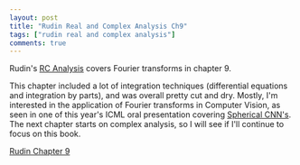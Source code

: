 ```yaml
---
layout: post
title: "Rudin Real and Complex Analysis Ch9"
tags: ["rudin real and complex analysis"]
comments: true
---
```


Rudin's [RC Analysis](https://www.mheducation.com/highered/product/real-complex-analysis-rudin/M0070542341.html) covers Fourier transforms in chapter 9. 

This chapter included a lot of integration techniques (differential equations and integration by parts), and was overall pretty cut and dry. Mostly, I'm interested in the application of Fourier transforms in Computer Vision, as seen in one of this year's ICML oral presentation covering [Spherical CNN's](https://openreview.net/pdf?id=Hkbd5xZRb). The next chapter starts on complex analysis, so I will see if I'll continue to focus on this book. 

[Rudin Chapter 9](../pdfs/rudin_rc_analysis/Rudin_Ch9.pdf)